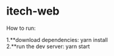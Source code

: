 # itech-web

How to run:  

1.**download dependencies: yarn install  
2.**run the dev server: yarn start
